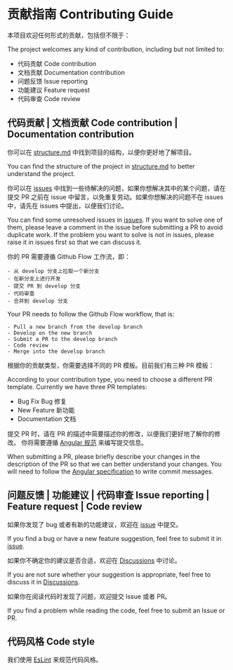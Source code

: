 # 贡献指南 Contributing Guide

本项目欢迎任何形式的贡献，包括但不限于：

The project welcomes any kind of contribution, including but not limited to:

- 代码贡献 Code contribution
- 文档贡献 Documentation contribution
- 问题反馈 Issue reporting
- 功能建议 Feature request
- 代码审查 Code review

## 代码贡献 | 文档贡献 Code contribution | Documentation contribution

你可以在 [structure.md](structure.md) 中找到项目的结构，以便你更好地了解项目。

You can find the structure of the project in [structure.md](structure.md) to better understand the project.

你可以在 [issues](https://github.com/Lutra-Fs/Flowease/issues) 中找到一些待解决的问题，如果你想解决其中的某个问题，请在提交 PR 之前在 issue 中留言，以免重复劳动。如果你想解决的问题不在 issues 中，请先在 issues 中提出，以便我们讨论。

You can find some unresolved issues in [issues](https://github.com/Lutra-Fs/Flowease/issues). If you want to solve one of them, please leave a comment in the issue before submitting a PR to avoid duplicate work. If the problem you want to solve is not in issues, please raise it in issues first so that we can discuss it.

你的 PR 需要遵循 Github Flow 工作流，即：
 
    - 从 develop 分支上拉取一个新分支
    - 在新分支上进行开发
    - 提交 PR 到 develop 分支
    - 代码审查
    - 合并到 develop 分支

Your PR needs to follow the Github Flow workflow, that is:
 
    - Pull a new branch from the develop branch
    - Develop on the new branch
    - Submit a PR to the develop branch
    - Code review
    - Merge into the develop branch

根据你的贡献类型，你需要选择不同的 PR 模板。目前我们有三种 PR 模板：

According to your contribution type, you need to choose a different PR template. Currently we have three PR templates:

 - Bug Fix Bug 修复
 - New Feature 新功能
 - Documentation 文档

提交 PR 时，请在 PR 的描述中简要描述你的修改，以便我们更好地了解你的修改。 你将需要遵循 [Angular 规范](https://gist.github.com/stephenparish/9941e89d80e2bc58a153) 来编写提交信息。

When submitting a PR, please briefly describe your changes in the description of the PR so that we can better understand your changes. You will need to follow the [Angular specification](https://gist.github.com/stephenparish/9941e89d80e2bc58a153) to write commit messages.

## 问题反馈 | 功能建议 | 代码审查 Issue reporting | Feature request | Code review

如果你发现了 bug 或者有新的功能建议，欢迎在 [issue](https://github.com/Lutra-Fs/Flowease/issues) 中提交。

If you find a bug or have a new feature suggestion, feel free to submit it in [issue](https://github.com/Lutra-Fs/Flowease/issues).

如果你不确定你的建议是否合适，欢迎在 [Discussions](https://github.com/Lutra-Fs/Flowease/discussions) 中讨论。

If you are not sure whether your suggestion is appropriate, feel free to discuss it in [Discussions](https://github.com/Lutra-Fs/Flowease/discussions).

如果你在阅读代码时发现了问题，欢迎提交 Issue 或者 PR。

If you find a problem while reading the code, feel free to submit an Issue or PR.

## 代码风格 Code style

我们使用 [EsLint](https://eslint.org/) 来规范代码风格。 
